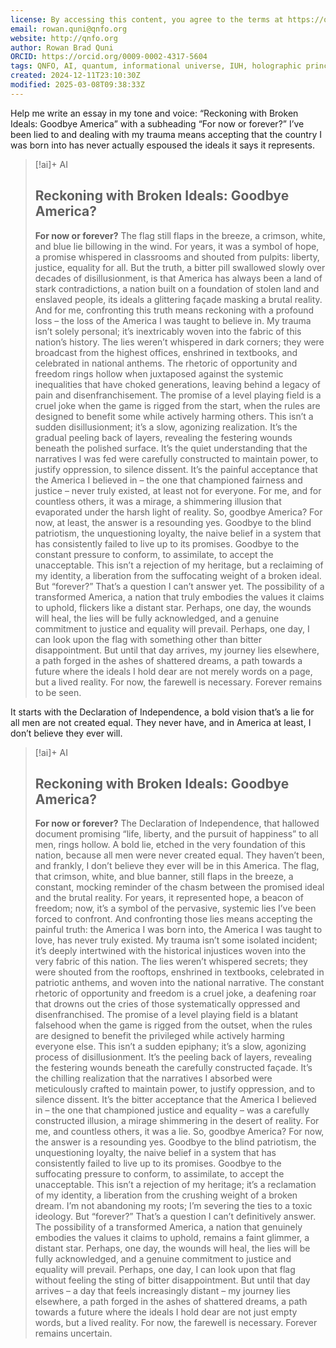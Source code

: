 ```yaml
---
license: By accessing this content, you agree to the terms at https://qnfo.org/LICENSE
email: rowan.quni@qnfo.org
website: http://qnfo.org
author: Rowan Brad Quni
ORCID: https://orcid.org/0009-0002-4317-5604
tags: QNFO, AI, quantum, informational universe, IUH, holographic principle
created: 2024-12-11T23:10:30Z
modified: 2025-03-08T09:38:33Z
---
```


Help me write an essay in my tone and voice: “Reckoning with Broken Ideals: Goodbye America” with a subheading “For now or forever?” I’ve been lied to and dealing with my trauma means accepting that the country I was born into has never actually espoused the ideals it says it represents.

> [!ai]+ AI
>
> ## Reckoning with Broken Ideals: Goodbye America?
> **For now or forever?**
> The flag still flaps in the breeze, a crimson, white, and blue lie billowing in the wind. For years, it was a symbol of hope, a promise whispered in classrooms and shouted from pulpits: liberty, justice, equality for all. But the truth, a bitter pill swallowed slowly over decades of disillusionment, is that America has always been a land of stark contradictions, a nation built on a foundation of stolen land and enslaved people, its ideals a glittering façade masking a brutal reality. And for me, confronting this truth means reckoning with a profound loss – the loss of the America I was taught to believe in.
> My trauma isn’t solely personal; it’s inextricably woven into the fabric of this nation’s history. The lies weren’t whispered in dark corners; they were broadcast from the highest offices, enshrined in textbooks, and celebrated in national anthems. The rhetoric of opportunity and freedom rings hollow when juxtaposed against the systemic inequalities that have choked generations, leaving behind a legacy of pain and disenfranchisement. The promise of a level playing field is a cruel joke when the game is rigged from the start, when the rules are designed to benefit some while actively harming others.
> This isn’t a sudden disillusionment; it’s a slow, agonizing realization. It’s the gradual peeling back of layers, revealing the festering wounds beneath the polished surface. It’s the quiet understanding that the narratives I was fed were carefully constructed to maintain power, to justify oppression, to silence dissent. It’s the painful acceptance that the America I believed in – the one that championed fairness and justice – never truly existed, at least not for everyone. For me, and for countless others, it was a mirage, a shimmering illusion that evaporated under the harsh light of reality.
> So, goodbye America? For now, at least, the answer is a resounding yes. Goodbye to the blind patriotism, the unquestioning loyalty, the naive belief in a system that has consistently failed to live up to its promises. Goodbye to the constant pressure to conform, to assimilate, to accept the unacceptable. This isn’t a rejection of my heritage, but a reclaiming of my identity, a liberation from the suffocating weight of a broken ideal.
> But “forever?” That’s a question I can’t answer yet. The possibility of a transformed America, a nation that truly embodies the values it claims to uphold, flickers like a distant star. Perhaps, one day, the wounds will heal, the lies will be fully acknowledged, and a genuine commitment to justice and equality will prevail. Perhaps, one day, I can look upon the flag with something other than bitter disappointment. But until that day arrives, my journey lies elsewhere, a path forged in the ashes of shattered dreams, a path towards a future where the ideals I hold dear are not merely words on a page, but a lived reality. For now, the farewell is necessary. Forever remains to be seen.

It starts with the Declaration of Independence, a bold vision that’s a lie for all men are not created equal. They never have, and in America at least, I don’t believe they ever will.

> [!ai]+ AI
>
> ## Reckoning with Broken Ideals: Goodbye America?
> **For now or forever?**
> The Declaration of Independence, that hallowed document promising “life, liberty, and the pursuit of happiness” to all men, rings hollow. A bold lie, etched in the very foundation of this nation, because all men were never created equal. They haven’t been, and frankly, I don’t believe they ever will be in this America. The flag, that crimson, white, and blue banner, still flaps in the breeze, a constant, mocking reminder of the chasm between the promised ideal and the brutal reality. For years, it represented hope, a beacon of freedom; now, it’s a symbol of the pervasive, systemic lies I’ve been forced to confront. And confronting those lies means accepting the painful truth: the America I was born into, the America I was taught to love, has never truly existed.
> My trauma isn’t some isolated incident; it’s deeply intertwined with the historical injustices woven into the very fabric of this nation. The lies weren’t whispered secrets; they were shouted from the rooftops, enshrined in textbooks, celebrated in patriotic anthems, and woven into the national narrative. The constant rhetoric of opportunity and freedom is a cruel joke, a deafening roar that drowns out the cries of those systematically oppressed and disenfranchised. The promise of a level playing field is a blatant falsehood when the game is rigged from the outset, when the rules are designed to benefit the privileged while actively harming everyone else.
> This isn’t a sudden epiphany; it’s a slow, agonizing process of disillusionment. It’s the peeling back of layers, revealing the festering wounds beneath the carefully constructed façade. It’s the chilling realization that the narratives I absorbed were meticulously crafted to maintain power, to justify oppression, and to silence dissent. It’s the bitter acceptance that the America I believed in – the one that championed justice and equality – was a carefully constructed illusion, a mirage shimmering in the desert of reality. For me, and countless others, it was a lie.
> So, goodbye America? For now, the answer is a resounding yes. Goodbye to the blind patriotism, the unquestioning loyalty, the naive belief in a system that has consistently failed to live up to its promises. Goodbye to the suffocating pressure to conform, to assimilate, to accept the unacceptable. This isn’t a rejection of my heritage; it’s a reclamation of my identity, a liberation from the crushing weight of a broken dream. I’m not abandoning my roots; I’m severing the ties to a toxic ideology.
> But “forever?” That’s a question I can’t definitively answer. The possibility of a transformed America, a nation that genuinely embodies the values it claims to uphold, remains a faint glimmer, a distant star. Perhaps, one day, the wounds will heal, the lies will be fully acknowledged, and a genuine commitment to justice and equality will prevail. Perhaps, one day, I can look upon that flag without feeling the sting of bitter disappointment. But until that day arrives – a day that feels increasingly distant – my journey lies elsewhere, a path forged in the ashes of shattered dreams, a path towards a future where the ideals I hold dear are not just empty words, but a lived reality. For now, the farewell is necessary. Forever remains uncertain.
